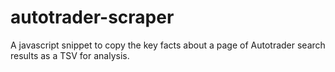 # autotrader-scraper
A javascript snippet to copy the key facts about a page of Autotrader search results as a TSV for analysis.
